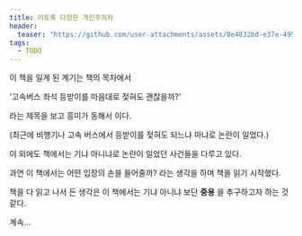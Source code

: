 ```yaml
---
title: 이토록 다정한 개인주의자
header:
  teaser: "https://github.com/user-attachments/assets/8e4832bd-e37e-4997-bd66-628dd31fbbd6"
tags:
  - TODO
---
```


이 책을 일게 된 계기는 책의 목차에서

'고속버스 좌석 등받이를 마음대로 젖혀도 괜찮을까?'

라는 제목을 보고 흥미가 동해서 이다. 

(최근에 비행기나 고속 버스에서 등받이를 젖혀도 되느냐 마냐로 논란이 일었다.)

이 외에도 책에서는 기냐 아니냐로 논란이 일었던 사건들을 다루고 있다.

과연 이 책에서는 어떤 입장의 손을 들어줄까? 라는 생각을 하며 책을 읽기 시작했다.

책을 다 읽고 나서 든 생각은 이 책에서는 기냐 아니냐 보단 **중용** 을 추구하고자 하는 것 같다.

계속...